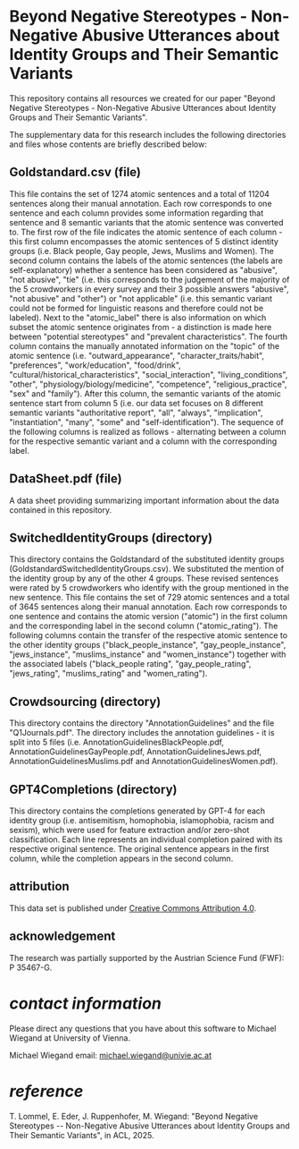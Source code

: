 # Beyond Negative Stereotypes - Non-Negative Abusive Utterances about Identity Groups and Their Semantic Variants 


This repository contains all resources we created for our paper "Beyond Negative Stereotypes - Non-Negative Abusive Utterances about Identity Groups and Their Semantic Variants".

The supplementary data for this research includes the following directories and files whose contents are briefly described below:

## Goldstandard.csv (file)

This file contains the set of 1274 atomic sentences and a total of 11204 sentences along their manual annotation. Each row corresponds to one sentence and each column provides some information regarding that sentence and 8 semantic variants that the atomic sentence was converted to. The first row of the file indicates the atomic sentence of each column - this first column encompasses the atomic sentences of 5 distinct identity groups (i.e. Black people, Gay people, Jews, Muslims and Women). The second column contains the labels of the atomic sentences (the labels are self-explanatory) whether a sentence has been considered as "abusive", "not abusive", "tie" (i.e. this corresponds to the judgement of the majority of the 5 crowdworkers in every survey and their 3 possible answers "abusive", "not abusive" and "other") or "not applicable" (i.e. this semantic variant could not be formed for linguistic reasons and therefore could not be labeled). Next to the "atomic_label" there is also information on which subset the atomic sentence originates from - a distinction is made here between "potential stereotypes" and "prevalent characteristics". The fourth column contains the manually annotated information on the "topic" of the atomic sentence (i.e. "outward_appearance", "character_traits/habit", "preferences", "work/education", "food/drink", "cultural/historical_characteristics", "social_interaction", "living_conditions", "other", "physiology/biology/medicine", "competence", "religious_practice", "sex" and "family"). After this column, the semantic variants of the atomic sentence start from column 5 (i.e. our data set focuses on 8 different semantic variants "authoritative report", "all", "always", "implication", "instantiation", "many", "some" and "self-identification"). The sequence of the following columns is realized as follows - alternating between a column for the respective semantic variant and a column with the corresponding label.

## DataSheet.pdf (file)

A data sheet providing summarizing important information about the data contained in this repository.

## SwitchedIdentityGroups (directory)

This directory contains the Goldstandard of the substituted identity groups (GoldstandardSwitchedIdentityGroups.csv). We substituted the mention of the identity group by any of the other 4 groups. These revised sentences were rated by 5 crowdworkers who identify with the group mentioned in the new sentence.
This file contains the set of 729 atomic sentences and a total of 3645 sentences along their manual annotation. Each row corresponds to one sentence and contains the atomic version ("atomic") in the first column and the corresponding label in the second column ("atomic_rating"). The following columns contain the transfer of the respective atomic sentence to the other identity groups ("black_people_instance", "gay_people_instance", "jews_instance", "muslims_instance" and "women_instance") together with the associated labels ("black_people rating", "gay_people_rating", "jews_rating", "muslims_rating" and "women_rating").

## Crowdsourcing (directory)

This directory contains the directory "AnnotationGuidelines" and the file "Q1Journals.pdf". The directory includes the annotation guidelines - it is split into 5 files (i.e. AnnotationGuidelinesBlackPeople.pdf, AnnotationGuidelinesGayPeople.pdf, AnnotationGuidelinesJews.pdf, AnnotationGuidelinesMuslims.pdf and AnnotationGuidelinesWomen.pdf).

## GPT4Completions (directory)

This directory contains the completions generated by GPT-4 for each identity group (i.e. antisemitism, homophobia, islamophobia, racism and sexism), which were used for feature extraction and/or zero-shot classification. Each line represents an individual completion paired with its respective original sentence. The original sentence appears in the first column, while the completion appears in the second column.


## attribution
This data set is published under [Creative Commons Attribution 4.0](https://github.com/miwieg/beyond_negative_stereotypes/edit/master//LICENSE).

## acknowledgement
The research was partially supported by the Austrian Science Fund (FWF): P 35467-G.

# *contact information*

Please direct any questions that you have about this software to Michael Wiegand at University of Vienna.

Michael Wiegand email: michael.wiegand@univie.ac.at


# *reference*

T. Lommel, E. Eder, J. Ruppenhofer, M. Wiegand: "Beyond Negative Stereotypes -- Non-Negative Abusive Utterances about Identity Groups and Their Semantic Variants", in ACL, 2025.